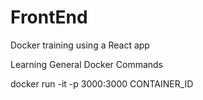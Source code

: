 # FrontEnd
Docker training using a React app

Learning General Docker Commands

docker run -it -p 3000:3000 CONTAINER_ID
